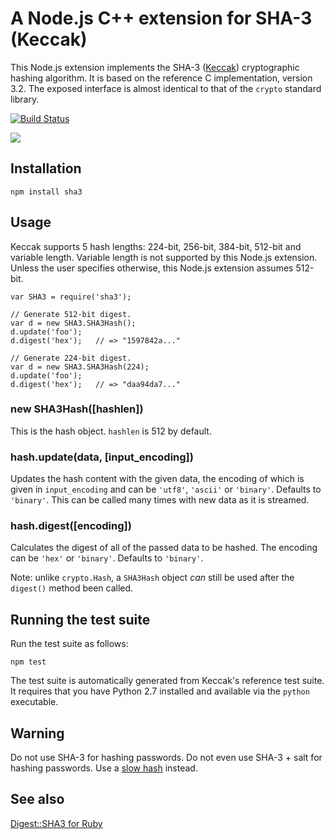 # A Node.js C++ extension for SHA-3 (Keccak)

This Node.js extension implements the SHA-3 ([Keccak](http://keccak.noekeon.org/)) cryptographic hashing algorithm. It is based on the reference C implementation, version 3.2. The exposed interface is almost identical to that of the `crypto` standard library.

[![Build Status](https://travis-ci.org/phusion/node-sha3.svg?branch=master)](https://travis-ci.org/phusion/node-sha3)

[<img src="http://www.phusion.nl/assets/logo.png">](http://www.phusion.nl/)

## Installation

    npm install sha3

## Usage

Keccak supports 5 hash lengths: 224-bit, 256-bit, 384-bit, 512-bit and variable length. Variable length is not supported by this Node.js extension. Unless the user specifies otherwise, this Node.js extension assumes 512-bit.

    var SHA3 = require('sha3');

    // Generate 512-bit digest.
    var d = new SHA3.SHA3Hash();
    d.update('foo');
    d.digest('hex');   // => "1597842a..."

    // Generate 224-bit digest.
    var d = new SHA3.SHA3Hash(224);
    d.update('foo');
    d.digest('hex');   // => "daa94da7..."

### new SHA3Hash([hashlen])

This is the hash object. `hashlen` is 512 by default.

### hash.update(data, [input_encoding])

Updates the hash content with the given data, the encoding of which is given in `input_encoding` and can be `'utf8'`, `'ascii'` or `'binary'`. Defaults to `'binary'`. This can be called many times with new data as it is streamed.

### hash.digest([encoding])

Calculates the digest of all of the passed data to be hashed. The encoding can be `'hex'` or `'binary'`. Defaults to `'binary'`.

Note: unlike `crypto.Hash`, a `SHA3Hash` object _can_ still be used after the `digest()` method been called.

## Running the test suite

Run the test suite as follows:

    npm test

The test suite is automatically generated from Keccak's reference test suite.
It requires that you have Python 2.7 installed and available via the
`python` executable.

## Warning

Do not use SHA-3 for hashing passwords. Do not even use SHA-3 + salt for hashing passwords. Use a [slow hash](http://codahale.com/how-to-safely-store-a-password/) instead.

## See also

[Digest::SHA3 for Ruby](https://github.com/phusion/digest-sha3-ruby)
